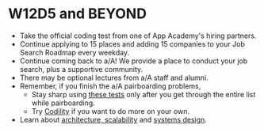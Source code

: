 # W12D5 and BEYOND
* Take the official coding test from one of App Academy's hiring partners.
* Continue applying to 15 places and adding 15 companies to your Job Search Roadmap every weekday.
* Continue coming back to a/A!  We provide a place to conduct your job search, plus a supportive community.
* There may be optional lectures from a/A staff and alumni.
* Remember, if you finish the a/A pairboarding problems,
    * Stay sharp using [these tests][algo-specs] only after you get
      through the entire list while pairboarding.
    * Try [Codility][codility] if you want to do more on your own.
* Learn about [architecture, scalability][hiredintech] and [systems design][systemsdesign].


[algo-specs]: https://github.com/jaysonvirissimo/practice-thy-algorithms
[codility]: https://codility.com/demo/train/
[hiredintech]: http://www.hiredintech.com/system-design/
[systemsdesign]: further_readings/systems-design.md